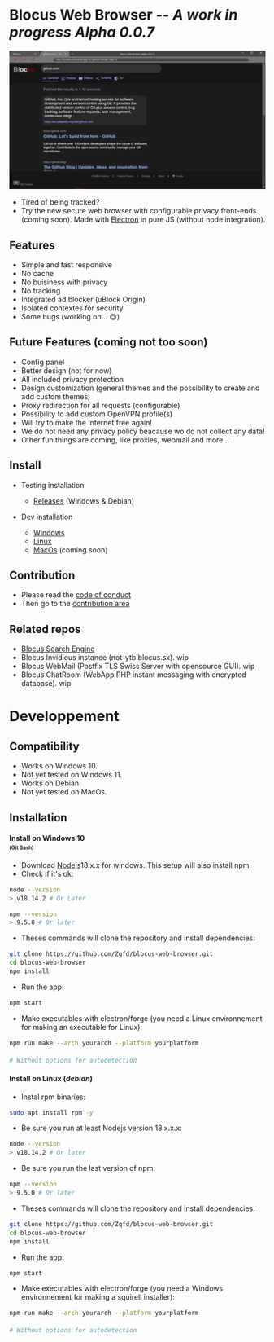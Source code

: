 # Blocus Web Browser ***-- A work in progress Alpha 0.0.7***
![preview](src/img/preview.png)

- Tired of being tracked?
- Try the new secure web browser with configurable privacy front-ends (coming soon).
Made with [Electron](https://github.com/electron/electron) in pure JS (without node integration).

## Features
- Simple and fast responsive
- No cache
- No buisiness with privacy
- No tracking
- Integrated ad blocker (uBlock Origin)
- Isolated contextes for security
- Some bugs (working on... :wink:)

## Future Features (coming not too soon)
- Config panel
- Better design (not for now)
- All included privacy protection
- Design customization (general themes and the possibility to create and add custom themes)
- Proxy redirection for all requests (configurable)
- Possibility to add custom OpenVPN profile(s)
- Will try to make the Internet free again!
- We do not need any privacy policy beacause wo do not collect any data!
- Other fun things are coming, like proxies, webmail and more...

## Install

- Testing installation
    - [Releases](https://github.com/blocus-org/blocus-web-browser/tags) (Windows & Debian)

- Dev installation
    - [Windows](#installwin)
    - [Linux](#installdeb)
    - [MacOs](#installmac) (coming soon)

## Contribution

- Please read the [code of conduct](https://github.com/Zqfd/blocus-web-browser/blob/main/CODE_OF_CONDUCT.md)
- Then go to the [contribution area](https://github.com/Zqfd/blocus-web-browser/blob/main/CONTRIBUTING.md)
## Related repos

- [Blocus Search Engine](https://github.com/Zqfd/blocus-search-engine)
- Blocus Invidious instance (not-ytb.blocus.sx). wip
- Blocus WebMail (Postfix TLS Swiss Server with opensource GUI). wip
- Blocus ChatRoom (WebApp PHP instant messaging with encrypted database). wip

# Developpement

## Compatibility
- Works on Windows 10.
- Not yet tested on Windows 11.
- Works on Debian
- Not yet tested on MacOs.

## <a name="install">Installation<a>

#### <a name="installwin">Install on Windows 10</a><br><span style="font-size:10px;">(Git Bash)</span>

- Download [Nodejs](https://nodejs.org/en/download/)18.x.x for windows. This setup will also install npm.
- Check if it's ok:
```sh
node --version
> v18.14.2 # Or Later
```
```sh
npm --version
> 9.5.0 # Or later
```
- Theses commands will clone the repository and install dependencies:<br>
```sh
git clone https://github.com/Zqfd/blocus-web-browser.git
cd blocus-web-browser
npm install
```
- Run the app:
```sh
npm start
```
- Make executables with electron/forge (you need a Linux environnement for making an executable for Linux):
```sh
npm run make --arch yourarch --platform yourplatform 

# Without options for autodetection
```

#### <a name="installdeb">Install on Linux</a> (*debian*)
- Instal rpm binaries:
```sh
sudo apt install rpm -y
```
- Be sure you run at least Nodejs version 18.x.x.x:
```sh
node --version
> v18.14.2 # Or later
```
- Be sure you run the last version of npm:
```sh
npm --version
> 9.5.0 # Or later
```
- Theses commands will clone the repository and install dependencies:
```sh
git clone https://github.com/Zqfd/blocus-web-browser.git
cd blocus-web-browser
npm install
```
- Run the app:
```sh
npm start
```
- Make executables with electron/forge (you need a Windows environnement for making a squirell installer):
```sh
npm run make --arch yourarch --platform yourplatform 

# Without options for autodetection
```

